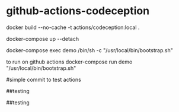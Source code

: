 # github-actions-codeception

docker build --no-cache -t actions/codeception:local .

docker-compose up --detach

docker-compose exec demo /bin/sh -c "/usr/local/bin/bootstrap.sh"



to run on github actions
docker-compose run demo "/usr/local/bin/bootstrap.sh"

#simple commit to test actions

##testing 

##testing